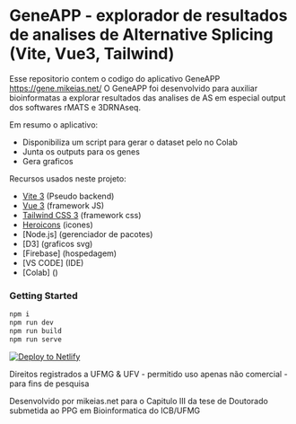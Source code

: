 # GeneAPP - explorador de resultados de analises de Alternative Splicing (Vite, Vue3, Tailwind)

Esse repositorio contem o codigo do aplicativo GeneAPP https://gene.mikeias.net/
O GeneAPP foi desenvolvido para auxiliar bioinformatas a explorar resultados das analises de AS
em especial output dos softwares rMATS e 3DRNAseq.

Em resumo o aplicativo:
- Disponibiliza um script para gerar o dataset pelo no Colab
- Junta os outputs para os genes
- Gera graficos

Recursos usados neste projeto:

- [Vite 3](https://vitejs.dev/guide/) (Pseudo backend)
- [Vue 3](https://vuejs.org/guide/introduction.html) (framework JS)
- [Tailwind CSS 3](https://tailwindcss.com/docs/configuration) (framework css)
- [Heroicons](https://github.com/tailwindlabs/heroicons#vue) (icones)
- [Node.js] (gerenciador de pacotes)
- [D3] (graficos svg)
- [Firebase] (hospedagem)
- [VS CODE] (IDE)
- [Colab] ()


### Getting Started

```sh
npm i
npm run dev
npm run build
npm run serve
```

[![Deploy to Netlify](https://www.netlify.com/img/deploy/button.svg)](https://app.netlify.com/start/deploy?repository=https://github.com/web2033/vite-vue3-tailwind-starter)

Direitos registrados a UFMG & UFV - permitido uso apenas não comercial - para fins de pesquisa

Desenvolvido por mikeias.net 
para o Capitulo III da tese de Doutorado 
submetida ao PPG em Bioinformatica do ICB/UFMG 